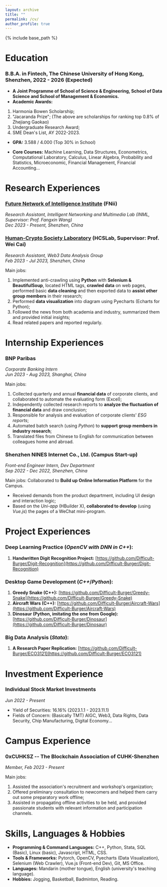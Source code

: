 ```yaml
---
layout: archive
title: ""
permalink: /cv/
author_profile: true
---
```


{% include base_path %}

Education
======
### **B.B.A. in Fintech, The Chinese University of Hong Kong, Shenzhen, 2022 - 2026 (Expected)**
* **A Joint Programme of School of Science & Engineering, School of Data Science and School of Management & Economics.**
* **Academic Awards:**
1. Harmonia Bowen Scholarship;
2. "Jacaranda Prize"; (The above are scholarships for ranking top 0.8% of Zhejiang Gaokao)
3. Undergraduate Research Award;
4. SME Dean's List, AY 2022-2023.

* **GPA:** 3.588 / 4.000 (Top 30% in School)

* **Core Courses:**
  Machine Learning, Data Structures, Econometrics, Computational Laboratory, Calculus, Linear Algebra, Probability and Statistics, Microeconomic,      Financial Management, Financial Accounting...



Research Experiences 
======
### [Future Network of Intelligence Institute](https://fnii.cuhk.edu.cn/) (FNii)
*Research Assistant, Intelligent Networking and Multimedia Lab (INML, Supervisor: Prof. Fangxin Wang)*  
*Dec 2023 - Present, Shenzhen, China*

### [Human-Crypto Society Laboratory](https://hcslab.cuhk.edu.cn/) (HCSLab, Supervisor: Prof. Wei Cai)
*Research Assistant, Web3 Data Analysis Group*  
*Feb 2023 - Jul 2023, Shenzhen, China*

Main jobs:
1. Implemented anti-crawling using **Python** with **Selenium & BeautifulSoup**, located HTML tags, **crawled data** on web pages, performed basic **data cleaning** and then exported data to **assist other group members** in their research;
2. Performed **data visualization** into diagram using Pyecharts (Echarts for Python);
3. Followed the news from both academia and industry, summarized them and provided initial insights;
4. Read related papers and reported regularly.


Internship Experiences
======
### BNP Paribas
*Corporate Banking Intern*  
*Jun 2023 - Aug 2023, Shanghai, China*

Main jobs:
1. Collected quarterly and annual **financial data** of corporate clients, and collaborated to automate the evaluating form (Excel);
2. Independently collected research reports to **analyze the fluctuation of financial data** and draw conclusion;
3. Responsible for analysis and evaluation of corporate clients' *ESG reports*;
4. Automated batch search (using *Python*) to **support group members in industry research**;
5. Translated files from Chinese to English for communication between colleagues home and abroad.

### Shenzhen NINES Internet Co., Ltd. (Campus Start-up)
*Front-end Engineer Intern, Dev Department*  
*Sep 2022 - Dec 2022, Shenzhen, China*

Main jobs: Collaborated to **Build up Online Information Platform** for the Campus.
* Received demands from the product department, including UI design and interaction logic;
* Based on the *Uni-app* (HBuilder X), **collaborated to develop** (using *Vue.js*) the pages of a WeChat mini-program.


Project Experiences
======
### Deep Learning Practice (_OpenCV with DNN in C++_):

1. **Handwritten Digit Recognition Project:** [https://github.com/Difficult-Burger/Digit-Recognition](https://github.com/Difficult-Burger/Digit-Recognition)

### Desktop Game Development (_C++_/_Python_):
1. **Greedy Snake (C++):** [https://github.com/Difficult-Burger/Greedy-Snake](https://github.com/Difficult-Burger/Greedy-Snake)
2. **Aircraft Wars (C++):** [https://github.com/Difficult-Burger/Aircraft-Wars](https://github.com/Difficult-Burger/Aircraft-Wars)
3. **Dinosaur (Python, imitating the one from Google):** [https://github.com/Difficult-Burger/Dinosaur](https://github.com/Difficult-Burger/Dinosaur)

### Big Data Analysis (_Stata_):
1. **A Research Paper Replication:** [https://github.com/Difficult-Burger/ECO3121](https://github.com/Difficult-Burger/ECO3121)


Investment Experience
======
### Individual Stock Market Investments
_Jun 2022 - Present_
- Yield of Securities: 16.16% (2023.1.1 - 2023.11.1)
- Fields of Concern: (Basically TMT) AIGC, Web3, Data Rights, Data Security, Chip Manufacturing, Digital Economy...

Campus Experience
======
### 0xCUHKSZ -- The Blockchain Association of CUHK-Shenzhen
_Member, Feb 2023 - Present_

Main jobs:
1. Assisted the association's recruitment and workshop's organization;
2. Offered preliminary consultation to newcomers and helped them carry out some preparatory work offline;
3. Assisted in propagating offline activities to be held, and provided passionate students with relevant information and participation channels.

Skills, Languages & Hobbies
======
- **Programming & Command Languages:** C++, Python, Stata, SQL (Basic), Linux (basic), Javascript, HTML, CSS.
- **Tools & Frameworks:** Pytorch, OpenCV, Pyecharts (Data Visualization), Selenium (Web Crawler), Vue.js (Front-end Dev), Git, MS Office.
- **Languages:** Mandarin (mother tongue), English (university's teaching language).
- **Hobbies:** Jogging, Basketball, Badminton, Reading.
